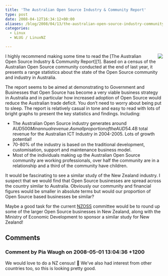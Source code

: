 ```yaml
---
title: 'The Australian Open Source Industry & Community Report'
type: post
date: 2008-04-12T16:34:12+00:00
aliases: /blog/2008/04/13/the-australian-open-source-industry-community-report/
categories:
  - Linux
  - WLUG / LinuxNZ

---
```

<img src="/blog/dump/aosicr08-cover.png" style="border: 0; float: right; margin-left: 15px;" />  
I highly recommend making some time to read the [The Australian Open Source Industry & Community Report][1]. Based on a census of the Australian Open Source community conducted at the end of last year, it presents a range statistics about the state of the Open Source community and industry in Australia. 

The report seems to be aimed at demonstrating to Government and Businesses that Open Source has become a very viable business strategy in Australia and in particular how increased adoption of Open Source would reduce the Australian trade deficit. You don&#8217;t need to worry about being put to sleep. The report is relatively casual in tone and easy to read with lots of bright graphs to present the key statistics and findings. Including:

  * The Australian Open Source industry generates around AUD$500M in annual revenue. A small proportion of the AUD$54.4B total revenue for the Australian ICT Industry in 2004-2005. Lots of growth potential!
  * 70-80% of the industry is based on the traditional development, customisation, support and maintenance business model.
  * Most of the individuals making up the Australian Open Source community are working professionals, over half the community are in a relationship and a third of the community have children.

It would be fascinating to see a similar study of the New Zealand industry. I suspect that we would find that Open Source businesses are spread across the country similar to Australia. Obviously our community and financial figures would be smaller in absolute terms but would our proportion of Open Source based businesses be similar?

Maybe a good task for the current [NZOSS][2] committee would be to round up some of the larger Open Source businesses in New Zealand, along with the Ministry of Economic Development to sponsor a similar study for New Zealand!

 [1]: http://census.waughpartners.com.au/
 [2]: http://www.nzoss.org.nz/

## Comments

### Comment by Pia Waugh on 2008-05-01 13:04:36 +1200
We would love to do a NZ census! 🙂 We&#8217;ve also had interest from other countries too, so this is looking pretty good.